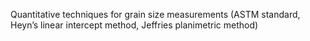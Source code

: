 Quantitative techniques for grain size measurements (ASTM standard, Heyn’s linear intercept method, Jeffries planimetric method)